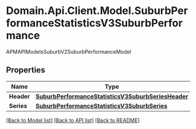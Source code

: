 # Domain.Api.Client.Model.SuburbPerformanceStatisticsV3SuburbPerformance
APMAPIModelsSuburbV2SuburbPerformanceModel
## Properties

Name | Type | Description | Notes
------------ | ------------- | ------------- | -------------
**Header** | [**SuburbPerformanceStatisticsV3SuburbSeriesHeader**](SuburbPerformanceStatisticsV3SuburbSeriesHeader.md) |  | [optional] 
**Series** | [**SuburbPerformanceStatisticsV3SuburbSeries**](SuburbPerformanceStatisticsV3SuburbSeries.md) |  | [optional] 

[[Back to Model list]](../README.md#documentation-for-models) [[Back to API list]](../README.md#documentation-for-api-endpoints) [[Back to README]](../README.md)

